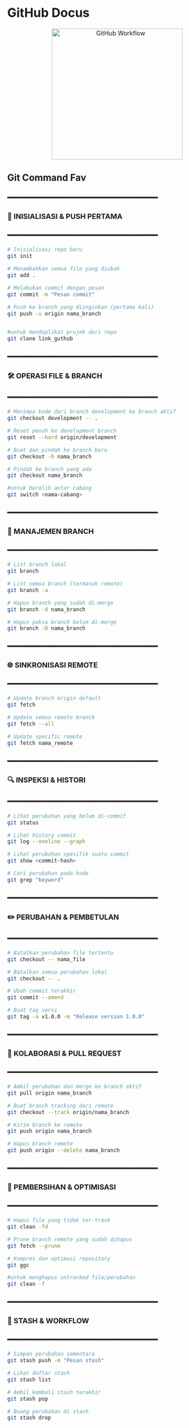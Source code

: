 # GitHub Docus

<div align="center">
  <img src="https://github.com/user-attachments/assets/570475bf-7ba4-4d06-bf03-48556f647a96" width="300" alt="GitHub Workflow">
</div>

## Git Command Fav 

### ━━━━━━━━━━━━━━━━━━━━━━━━━━━━━━━━━━━
### 🔄  INISIALISASI & PUSH PERTAMA  
### ━━━━━━━━━━━━━━━━━━━━━━━━━━━━━━━━━━━
```bash
# Inisialisasi repo baru
git init

# Menambahkan semua file yang diubah
git add . 

# Melakukan commit dengan pesan
git commit -m "Pesan commit"  

# Push ke branch yang diinginkan (pertama kali)
git push -u origin nama_branch


#untuk menduplikat projek dari repo
git clone link_guthub
```

### ━━━━━━━━━━━━━━━━━━━━━━━━━━━━━━━━━━━
### 🛠️  OPERASI FILE & BRANCH  
### ━━━━━━━━━━━━━━━━━━━━━━━━━━━━━━━━━━━
```bash
# Menimpa kode dari branch development ke branch aktif
git checkout development -- .   

# Reset penuh ke development branch
git reset --hard origin/development  

# Buat dan pindah ke branch baru
git checkout -b nama_branch     

# Pindah ke branch yang ada
git checkout nama_branch        

#untuk beralih antar cabang
git switch <nama-cabang>
```

### ━━━━━━━━━━━━━━━━━━━━━━━━━━━━━━━━━━━
### 🌳  MANAJEMEN BRANCH  
### ━━━━━━━━━━━━━━━━━━━━━━━━━━━━━━━━━━━
```bash
# List branch lokal
git branch       

# List semua branch (termasuk remote)
git branch -a    

# Hapus branch yang sudah di-merge
git branch -d nama_branch   

# Hapus paksa branch belum di-merge
git branch -D nama_branch

```

### ━━━━━━━━━━━━━━━━━━━━━━━━━━━━━━━━━━━
### 🌐  SINKRONISASI REMOTE  
### ━━━━━━━━━━━━━━━━━━━━━━━━━━━━━━━━━━━
```bash
# Update branch origin default
git fetch                 

# Update semua remote branch
git fetch --all           

# Update specific remote
git fetch nama_remote
```

### ━━━━━━━━━━━━━━━━━━━━━━━━━━━━━━━━━━━
### 🔍 INSPEKSI & HISTORI
### ━━━━━━━━━━━━━━━━━━━━━━━━━━━━━━━━━━━
```bash
# Lihat perubahan yang belum di-commit
git status

# Lihat history commit
git log --oneline --graph

# Lihat perubahan spesifik suatu commit
git show <commit-hash>

# Cari perubahan pada kode
git grep "keyword"
```

### ━━━━━━━━━━━━━━━━━━━━━━━━━━━━━━━━━━━
### ✏️ PERUBAHAN & PEMBETULAN
### ━━━━━━━━━━━━━━━━━━━━━━━━━━━━━━━━━━━
```bash
# Batalkan perubahan file tertentu
git checkout -- nama_file

# Batalkan semua perubahan lokal
git checkout -- .

# Ubah commit terakhir
git commit --amend

# Buat tag versi
git tag -a v1.0.0 -m "Release version 1.0.0"
```

### ━━━━━━━━━━━━━━━━━━━━━━━━━━━━━━━━━━━
### 🤝 KOLABORASI & PULL REQUEST
### ━━━━━━━━━━━━━━━━━━━━━━━━━━━━━━━━━━━
```bash
# Ambil perubahan dan merge ke branch aktif
git pull origin nama_branch

# Buat branch tracking dari remote
git checkout --track origin/nama_branch

# Kirim branch ke remote
git push origin nama_branch

# Hapus branch remote
git push origin --delete nama_branch
```

### ━━━━━━━━━━━━━━━━━━━━━━━━━━━━━━━━━━━
### 🧹 PEMBERSIHAN & OPTIMISASI
### ━━━━━━━━━━━━━━━━━━━━━━━━━━━━━━━━━━━
```bash
# Hapus file yang tidak ter-track
git clean -fd

# Prune branch remote yang sudah dihapus
git fetch --prune

# Kompres dan optimasi repository
git ggc

#untuk menghapus untracked file/perubahan
git clean -f

```

### ━━━━━━━━━━━━━━━━━━━━━━━━━━━━━━━━━━━
### 🧩 STASH & WORKFLOW
### ━━━━━━━━━━━━━━━━━━━━━━━━━━━━━━━━━━━
```bash
# Simpan perubahan sementara
git stash push -m "Pesan stash"

# Lihat daftar stash
git stash list

# Ambil kembali stash terakhir
git stash pop

# Buang perubahan di stash
git stash drop
```
